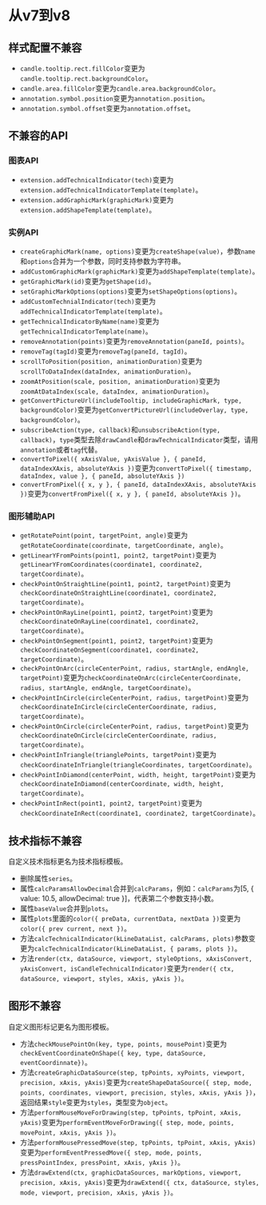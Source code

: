 # 从v7到v8

## 样式配置不兼容
+ `candle.tooltip.rect.fillColor`变更为`candle.tooltip.rect.backgroundColor`。
+ `candle.area.fillColor`变更为`candle.area.backgroundColor`。
+ `annotation.symbol.position`变更为`annotation.position`。 
+ `annotation.symbol.offset`变更为`annotation.offset`。

## 不兼容的API

### 图表API
+ `extension.addTechnicalIndicator(tech)`变更为`extension.addTechnicalIndicatorTemplate(template)`。
+ `extension.addGraphicMark(graphicMark)`变更为`extension.addShapeTemplate(template)`。

### 实例API
+ `createGraphicMark(name, options)`变更为`createShape(value)`，参数`name`和`options`合并为一个参数，同时支持参数为字符串。
+ `addCustomGraphicMark(graphicMark)`变更为`addShapeTemplate(template)`。
+ `getGraphicMark(id)`变更为`getShape(id)`。
+ `setGraphicMarkOptions(options)`变更为`setShapeOptions(options)`。
+ `addCustomTechnialIndicator(tech)`变更为`addTechnicalIndicatorTemplate(template)`。
+ `getTechnicalIndicatorByName(name)`变更为`getTechnicalIndicatorTemplate(name)`。
+ `removeAnnotation(points)`变更为`removeAnnotation(paneId, points)`。
+ `removeTag(tagId)`变更为`removeTag(paneId, tagId)`。
+ `scrollToPosition(position, animationDuration)`变更为`scrollToDataIndex(dataIndex, animationDuration)`。
+ `zoomAtPosition(scale, position, animationDuration)`变更为`zoomAtDataIndex(scale, dataIndex, animationDuration)`。
+ `getConvertPictureUrl(includeTooltip, includeGraphicMark, type, backgroundColor)`变更为`getConvertPictureUrl(includeOverlay, type, backgroundColor)`。
+ `subscribeAction(type, callback)`和`unsubscribeAction(type, callback)`，`type`类型去除`drawCandle`和`drawTechnicalIndicator`类型，请用`annotation`或者`tag`代替。
+ `convertToPixel({ xAxisValue, yAxisValue }, { paneId, dataIndexXAxis, absoluteYAxis })`变更为`convertToPixel({ timestamp, dataIndex, value }, { paneId, absoluteYAxis })`
+ `convertFromPixel({ x, y }, { paneId, dataIndexXAxis, absoluteYAxis })`变更为`convertFromPixel({ x, y }, { paneId, absoluteYAxis })`。

### 图形辅助API
+ `getRotatePoint(point, targetPoint, angle)`变更为`getRotateCoordinate(coordinate, targetCoordinate, angle)`。
+ `getLinearYFromPoints(point1, point2, targetPoint)`变更为`getLinearYFromCoordinates(coordinate1, coordinate2, targetCoordinate)`。
+ `checkPointOnStraightLine(point1, point2, targetPoint)`变更为`checkCoordinateOnStraightLine(coordinate1, coordinate2, targetCoordinate)`。
+ `checkPointOnRayLine(point1, point2, targetPoint)`变更为`checkCoordinateOnRayLine(coordinate1, coordinate2, targetCoordinate)`。
+ `checkPointOnSegment(point1, point2, targetPoint)`变更为`checkCoordinateOnSegment(coordinate1, coordinate2, targetCoordinate)`。
+ `checkPointOnArc(circleCenterPoint, radius, startAngle, endAngle, targetPoint)`变更为`checkCoordinateOnArc(circleCenterCoordinate, radius, startAngle, endAngle, targetCoordinate)`。
+ `checkPointInCircle(circleCenterPoint, radius, targetPoint)`变更为`checkCoordinateInCircle(circleCenterCoordinate, radius, targetCoordinate)`。
+ `checkPointOnCircle(circleCenterPoint, radius, targetPoint)`变更为`checkCoordinateOnCircle(circleCenterCoordinate, radius, targetCoordinate)`。
+ `checkPointInTriangle(trianglePoints, targetPoint)`变更为`checkCoordinateInTriangle(triangleCoordinates, targetCoordinate)`。
+ `checkPointInDiamond(centerPoint, width, height, targetPoint)`变更为`checkCoordinateInDiamond(centerCoordinate, width, height, targetCoordinate)`。
+ `checkPointInRect(point1, point2, targetPoint)`变更为`checkCoordinateInRect(coordinate1, coordinate2, targetCoordinate)`。

## 技术指标不兼容
自定义技术指标更名为技术指标模板。
+ 删除属性`series`。
+ 属性`calcParamsAllowDecimal`合并到`calcParams`，例如：`calcParams`为[5, { value: 10.5, allowDecimal: true }]，代表第二个参数支持小数。
+ 属性`baseValue`合并到`plots`。
+ 属性`plots`里面的`color({ preData, currentData, nextData })`变更为`color({ prev current, next })`。
+ 方法`calcTechnicalIndicator(kLineDataList, calcParams, plots)`参数变更为`calcTechnicalIndicator(kLineDataList, { params, plots })`。
+ 方法`render(ctx, dataSource, viewport, styleOptions, xAxisConvert, yAxisConvert, isCandleTechnicalIndicator)`变更为`render({ ctx, dataSource, viewport, styles, xAxis, yAxis })`。


## 图形不兼容
自定义图形标记更名为图形模板。
+ 方法`checkMousePointOn(key, type, points, mousePoint)`变更为`checkEventCoordinateOnShape({ key, type, dataSource, eventCoordinnate})`。
+ 方法`createGraphicDataSource(step, tpPoints, xyPoints, viewport, precision, xAxis, yAxis)`变更为`createShapeDataSource({ step, mode, points, coordinates, viewport, precision, styles, xAxis, yAxis })`，返回结果`style`变更为`styles`，类型变为`object`。
+ 方法`performMouseMoveForDrawing(step, tpPoints, tpPoint, xAxis, yAxis)`变更为`performEventMoveForDrawing({ step, mode, points, movePoint, xAxis, yAxis })`。
+ 方法`performMousePressedMove(step, tpPoints, tpPoint, xAxis, yAxis)`变更为`performEventPressedMove({ step, mode, points, pressPointIndex, pressPoint, xAxis, yAxis })`。
+ 方法`drawExtend(ctx, graphicDataSources, markOptions, viewport, precision, xAxis, yAxis)`变更为`drawExtend({ ctx, dataSource, styles, mode, viewport, precision, xAxis, yAxis })`。